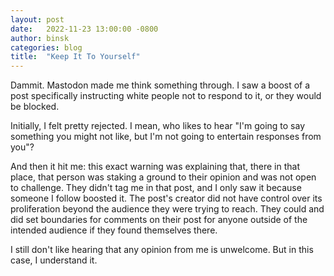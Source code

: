 ```yaml
---
layout: post
date:   2022-11-23 13:00:00 -0800
author: binsk
categories: blog
title:  "Keep It To Yourself"
---
```


Dammit. Mastodon made me think something through. I saw a boost of a post specifically instructing white people not to respond to it, or they would be blocked.

Initially, I felt pretty rejected. I mean, who likes to hear "I'm going to say something you might not like, but I'm not going to entertain responses from you"?

And then it hit me: this exact warning was explaining that, there in that place, that person was staking a ground to their opinion and was not open to challenge. They didn't tag me in that post, and I only saw it because someone I follow boosted it. The post's creator did not have control over its proliferation beyond the audience they were trying to reach. They could and did set boundaries for comments on their post for anyone outside of the intended audience if they found themselves there.

I still don't like hearing that any opinion from me is unwelcome. But in this case, I understand it.

